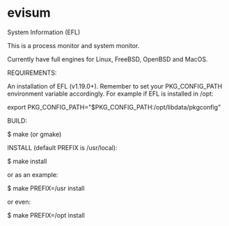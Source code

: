 # evisum

System Information (EFL)

This is a process monitor and system monitor.

Currently have full engines for Linux, FreeBSD, OpenBSD and MacOS.

REQUIREMENTS:

An installation of EFL (v1.19.0+). Remember to set your PKG_CONFIG_PATH environment
variable accordingly. For example if EFL is installed in /opt:

export PKG_CONFIG_PATH="$PKG_CONFIG_PATH:/opt/libdata/pkgconfig"

BUILD:

$ make (or gmake)

INSTALL (default PREFIX is /usr/local):

$ make install

or as an example:

$ make PREFIX=/usr install

or even:

$ make PREFIX=/opt install
